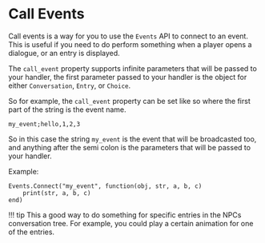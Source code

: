 # Call Events

Call events is a way for you to use the `Events` API to connect to an event.  This is useful if you need to do perform something when a player opens a dialogue, or an entry is displayed.

The `call_event` property supports infinite parameters that will be passed to your handler, the first parameter passed to your handler is the object for either `Conversation`, `Entry`, or `Choice`.

So for example, the `call_event` property can be set like so where the first part of the string is the event name.

```
my_event;hello,1,2,3
```

So in this case the string `my_event` is the event that will be broadcasted too, and anything after the semi colon is the parameters that will be passed to your handler.

Example:

```
Events.Connect("my_event", function(obj, str, a, b, c)
	print(str, a, b, c)
end)
```

!!! tip
	This a good way to do something for specific entries in the NPCs conversation tree.  For example, you could play a certain animation for one of the entries.